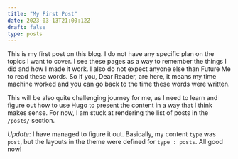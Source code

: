 ```yaml
---
title: "My First Post"
date: 2023-03-13T21:00:12Z
draft: false
type: posts
---
```



This is my first post on this blog. I do not have any specific plan on the topics I want to cover. I see these pages as a way to remember the things I did and how I made it work. I also do not expect anyone else than Future Me to read these words. So if you, Dear Reader, are here, it means my time machine worked and you can go back to the time these words were written.

This will be also quite challenging journey for me, as I need to learn and figure out how to use Hugo to present the content in a way that I think makes sense. For now, I am stuck at rendering the list of posts in the `/posts/` section. 

*Update*: I have managed to figure it out. Basically, my content `type` was `post`, but the layouts in the theme were defined for `type : posts`. All good now!
